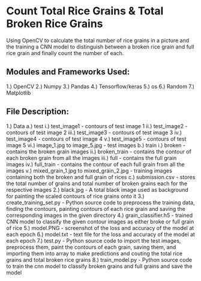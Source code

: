 # Count Total Rice Grains & Total Broken Rice Grains
Using OpenCV to calculate the total number of rice grains in a picture and the training a CNN model to distinguish between a broken rice grain and full rice grain and finally count the number of each.

## Modules and Frameworks Used:

1.) OpenCV
2.) Numpy
3.) Pandas
4.) Tensorflow/keras
5.) os
6.) Random
7.) Matplotlib

## File Description:

1.) Data
    a.) test
        i.)   test_image1 - contours of test image 1
        ii.)  test_image2 - contours of test image 2
        iii.) test_image3 - contours of test image 3
        iv.)  test_image4 - contours of test image 4
        v.)   test_image5 - contours of test image 5
        vi.)  image_1.jpg to image_5.jpg - test images
    b.) train
        i.)   broken - contains the broken grain images
        ii.)  broken_train - contains the contour of each broken grain from all the images
        iii.) full - contains the full grain images
        iv.)  full_train - contains the contour of each full grain from all the images
        v.)   mixed_grain_1.jpg to mixed_grain_2.jpg - training images containing both the broken and full grain of rices
    c.) submission.csv - stores the total number of grains and total number of broken grains each for the respective images
2.) black.jpg - A total black image used as background for painting the scaled contours of rice grains onto it
3.) create_training_set.py - Python source code to preprocess the training data, finding the contours, painting contours of each rice grain and saving the corresponding images in the given directory
4.) grain_classifier.h5 - trained CNN model to classify the given contour images as either broke or full grain of rice
5.) model.PNG - screenshot of the loss and accuracy of the model at each epoch
6.) model.txt - text file for the loss and accuracy of the model at each epoch
7.) test.py - Python source code to import the test images, preprocess them, paint the contours of each grain, saving them, and importing them into array to make predictions and couting the total rice grains and total broken rice grains
8.) train_model.py - Python source code to train the cnn model to classify broken grains and full grains and save the model
